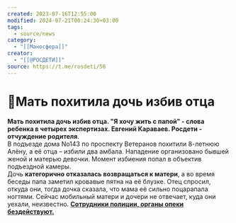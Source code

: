 ```yaml
---
created: 2023-07-16T12:55:00
modified: 2024-07-21T00:24:30+03:00
tags:
  - source/news
category:
  - "[[Маносфера]]"
creator:
  - "[[@РОСДЕТИ]]"
source: https://t.me/rosdeti/56
---
```


# 📰Мать похитила дочь избив отца


**Мать похитила дочь избив отца. "Я хочу жить с папой" - слова ребенка в четырех экспертизах. Евгений Караваев. Росдети - отчуждение родителя**.  
В подъезде дома No143 по проспекту Ветеранов похитили 8-летнюю Алёну, а её отца – избили два амбала. Нападение организовано бывшей женой и матерью девочки. Момент избиения попал в объектив подъездной камеры.  
Дочь **категорично отказалась возвращаться к матери**, а во время беседы папа заметил кровавые пятна на её блузке. Отец спросил, откуда они, тогда дочка сказала, что мама её сильно поцарапала ногтями. Сейчас мобильный матери и дочери не отвечает, куда они уехали, неизвестно. **<u>Сотрудники полиции, органы опеки бездействуют.</u>**
